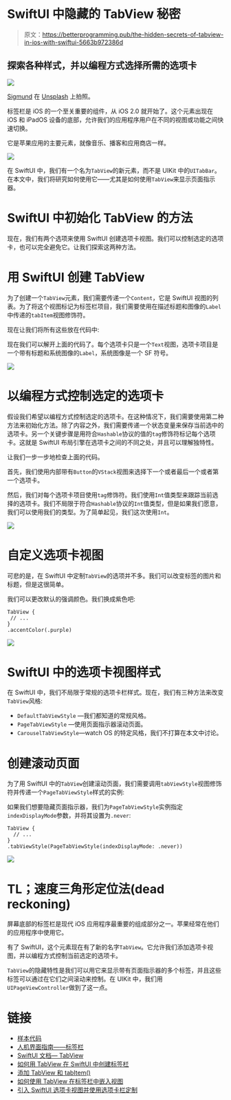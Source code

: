 # SwiftUI 中隐藏的 TabView 秘密

> 原文：<https://betterprogramming.pub/the-hidden-secrets-of-tabview-in-ios-with-swiftui-5663b972386d>

## 探索各种样式，并以编程方式选择所需的选项卡

![](img/1e2bec50c9cded77d64de892a1d13368.png)

[Sigmund](https://unsplash.com/@sigmund) 在 [Unsplash](https://unsplash.com/?utm_source=medium&utm_medium=referral) 上拍照。

标签栏是 iOS 的一个至关重要的组件，从 iOS 2.0 就开始了。这个元素出现在 iOS 和 iPadOS 设备的底部，允许我们的应用程序用户在不同的视图或功能之间快速切换。

它是苹果应用的主要元素，就像音乐、播客和应用商店一样。

![](img/f8b1701aa20aac4000bf7934948021e2.png)

在 SwiftUI 中，我们有一个名为`TabView`的新元素，而不是 UIKit 中的`UITabBar`。在本文中，我们将研究如何使用它——尤其是如何使用`TabView`来显示页面指示器。

# SwiftUI 中初始化 TabView 的方法

现在，我们有两个选项来使用 SwiftUI 创建选项卡视图。我们可以控制选定的选项卡，也可以完全避免它。让我们探索这两种方法。

# 用 SwiftUI 创建 TabView

为了创建一个`TabView`元素，我们需要传递一个`Content`，它是 SwiftUI 视图的列表。为了将这个视图标记为标签栏项目，我们需要使用在描述标题和图像的`Label`中传递的`tabItem`视图修饰符。

现在让我们将所有这些放在代码中:

现在我们可以解开上面的代码了。每个选项卡只是一个`Text`视图，选项卡项目是一个带有标题和系统图像的`Label`，系统图像是一个 SF 符号。

![](img/1516759b836ff8a4d4cf7a134f08c0c4.png)

# 以编程方式控制选定的选项卡

假设我们希望以编程方式控制选定的选项卡。在这种情况下，我们需要使用第二种方法来初始化方法。除了内容之外，我们需要传递一个状态变量来保存当前选中的选项卡。另一个关键步骤是用符合`Hashable`协议的值的`tag`修饰符标记每个选项卡。这就是 SwiftUI 布局引擎在选项卡之间的不同之处，并且可以理解独特性。

让我们一步一步地检查上面的代码。

首先，我们使用内部带有`Button`的`VStack`视图来选择下一个或者最后一个或者第一个选项卡。

然后，我们对每个选项卡项目使用`tag`修饰符。我们使用`Int`值类型来跟踪当前选择的选项卡。我们不局限于符合`Hashable`协议的`Int`值类型，但是如果我们愿意，我们可以使用我们的类型。为了简单起见，我们这次使用`Int`。

![](img/a21cdac0a02837ff4fd4c4b4c251570a.png)

# 自定义选项卡视图

可悲的是，在 SwiftUI 中定制`TabView`的选项并不多。我们可以改变标签的图片和标题，但是这很简单。

我们可以更改默认的强调颜色。我们换成紫色吧:

```
TabView {
 // ...
}
.accentColor(.purple)
```

![](img/50479834a1c1fd9b2d1666bdc48ee3c2.png)

# SwiftUI 中的选项卡视图样式

在 SwiftUI 中，我们不局限于常规的选项卡栏样式。现在，我们有三种方法来改变`TabView`风格:

*   `DefaultTabViewStyle` —我们都知道的常规风格。
*   `PageTabViewStyle` —使用页面指示器滚动页面。
*   `CarouselTabViewStyle`—watch OS 的特定风格，我们不打算在本文中讨论。

# 创建滚动页面

为了用 SwiftUI 中的`TabView`创建滚动页面，我们需要调用`tabViewStyle`视图修饰符并传递一个`PageTabViewStyle`样式的实例:

如果我们想要隐藏页面指示器，我们为`PageTabViewStyle`实例指定`indexDisplayMode`参数，并将其设置为`.never`:

```
TabView {
  // ...
}
.tabViewStyle(PageTabViewStyle(indexDisplayMode: .never))
```

![](img/a29fe73796a405fedf0dfeae1de7d97b.png)

# TL；速度三角形定位法(dead reckoning)

屏幕底部的标签栏是现代 iOS 应用程序最重要的组成部分之一。苹果经常在他们的应用程序中使用它。

有了 SwiftUI，这个元素现在有了新的名字`TabView`。它允许我们添加选项卡视图，并以编程方式控制当前选定的选项卡。

`TabView`的隐藏特性是我们可以用它来显示带有页面指示器的多个标签，并且这些标签可以通过在它们之间滚动来控制。在 UIKit 中，我们用`UIPageViewController`做到了这一点。

# 链接

*   [样本代码](https://github.com/fassko/SwiftUITabView)
*   [人机界面指南——标签栏](https://developer.apple.com/design/human-interface-guidelines/ios/bars/tab-bars/)
*   [SwiftUI 文档— TabView](https://developer.apple.com/documentation/swiftui/tabview)
*   [如何用 TabView 在 SwiftUI 中创建标签栏](https://www.iosapptemplates.com/blog/swiftui/tabview-swiftui)
*   [添加 TabView 和 tabItem()](https://www.hackingwithswift.com/quick-start/swiftui/adding-tabview-and-tabitem)
*   [如何使用 TabView 在标签栏中嵌入视图](https://www.hackingwithswift.com/quick-start/swiftui/how-to-embed-views-in-a-tab-bar-using-tabview)
*   [引入 SwiftUI 选项卡视图并使用选项卡栏定制](https://www.appcoda.com/swiftui-tabview/)